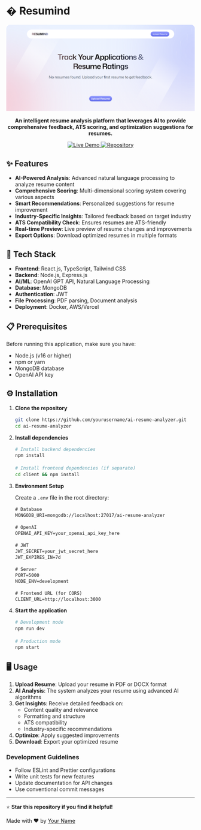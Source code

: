 # � Resumind

<div align="center">
  <img src="/public/docs/images/resumind-hero.png" alt="Resumind - AI Resume Analyzer" />
  
  <p align="center">
    <strong>An intelligent resume analysis platform that leverages AI to provide comprehensive feedback, ATS scoring, and optimization suggestions for resumes.</strong>
  </p>
  
  <p align="center">
    <a href="https://getresumind.vercel.app/" target="_blank">
      <img src="https://img.shields.io/badge/🌐_Live_Demo-Visit_Site-blue?style=for-the-badge&logoColor=white" alt="Live Demo" />
    </a>
    <a href="https://github.com/onkar-03/resumind" target="_blank">
      <img src="https://img.shields.io/badge/📂_Repository-View_Code-green?style=for-the-badge&logoColor=white" alt="Repository" />
    </a>
  </p>
</div>

## ✨ Features

- **AI-Powered Analysis**: Advanced natural language processing to analyze resume content
- **Comprehensive Scoring**: Multi-dimensional scoring system covering various aspects
- **Smart Recommendations**: Personalized suggestions for resume improvement
- **Industry-Specific Insights**: Tailored feedback based on target industry
- **ATS Compatibility Check**: Ensures resumes are ATS-friendly
- **Real-time Preview**: Live preview of resume changes and improvements
- **Export Options**: Download optimized resumes in multiple formats

## 🚀 Tech Stack

- **Frontend**: React.js, TypeScript, Tailwind CSS
- **Backend**: Node.js, Express.js
- **AI/ML**: OpenAI GPT API, Natural Language Processing
- **Database**: MongoDB
- **Authentication**: JWT
- **File Processing**: PDF parsing, Document analysis
- **Deployment**: Docker, AWS/Vercel

## 📋 Prerequisites

Before running this application, make sure you have:

- Node.js (v16 or higher)
- npm or yarn
- MongoDB database
- OpenAI API key

## ⚙️ Installation

1. **Clone the repository**

   ```bash
   git clone https://github.com/yourusername/ai-resume-analyzer.git
   cd ai-resume-analyzer
   ```

2. **Install dependencies**

   ```bash
   # Install backend dependencies
   npm install

   # Install frontend dependencies (if separate)
   cd client && npm install
   ```

3. **Environment Setup**

   Create a `.env` file in the root directory:

   ```env
   # Database
   MONGODB_URI=mongodb://localhost:27017/ai-resume-analyzer

   # OpenAI
   OPENAI_API_KEY=your_openai_api_key_here

   # JWT
   JWT_SECRET=your_jwt_secret_here
   JWT_EXPIRES_IN=7d

   # Server
   PORT=5000
   NODE_ENV=development

   # Frontend URL (for CORS)
   CLIENT_URL=http://localhost:3000
   ```

4. **Start the application**

   ```bash
   # Development mode
   npm run dev

   # Production mode
   npm start
   ```

## 🖥️ Usage

1. **Upload Resume**: Upload your resume in PDF or DOCX format
2. **AI Analysis**: The system analyzes your resume using advanced AI algorithms
3. **Get Insights**: Receive detailed feedback on:
   - Content quality and relevance
   - Formatting and structure
   - ATS compatibility
   - Industry-specific recommendations
4. **Optimize**: Apply suggested improvements
5. **Download**: Export your optimized resume

### Development Guidelines

- Follow ESLint and Prettier configurations
- Write unit tests for new features
- Update documentation for API changes
- Use conventional commit messages

---

⭐ **Star this repository if you find it helpful!**

Made with ❤️ by [Your Name](https://github.com/yourusername)
